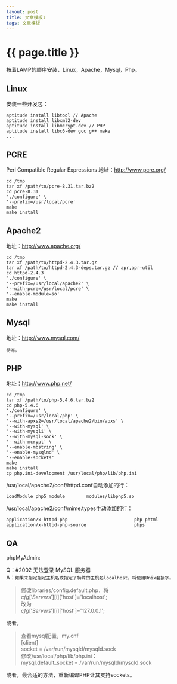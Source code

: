 ```yaml
---
layout: post
title: 文章模板1
tags: 文章模板
---
```


{{ page.title }}
================

按着LAMP的顺序安装，Linux，Apache，Mysql，Php。

Linux
-----

安装一些开发包：

	aptitude install libtool // Apache
	aptitude install libxml2-dev
	aptitude install libmcrypt-dev // PHP
	aptitude install libc6-dev gcc g++ make
	...

PCRE
----

Perl Compatible Regular Expressions
地址：<http://www.pcre.org/>

	cd /tmp
	tar xf /path/to/pcre-8.31.tar.bz2
	cd pcre-8.31
	'./configure' \
	'--prefix=/usr/local/pcre'
	make
	make install

Apache2
-------

地址：<http://www.apache.org/>

	cd /tmp
	tar xf /path/to/httpd-2.4.3.tar.gz
	tar xf /path/to/httpd-2.4.3-deps.tar.gz // apr,apr-util
	cd httpd-2.4.3
	'./configure' \
	'--prefix=/usr/local/apache2' \
	'--with-pcre=/usr/local/pcre' \
	'--enable-module=so'
	make
	make install

Mysql
-----

地址：<http://www.mysql.com/>

	待写。

PHP
---

地址：<http://www.php.net/>

	cd /tmp
	tar xf /path/to/php-5.4.6.tar.bz2
	cd php-5.4.6
	'./configure' \
	'--prefix=/usr/local/php' \
	'--with-apxs2=/usr/local/apache2/bin/apxs' \
	'--with-mysql' \
	'--with-mysqli' \
	'--with-mysql-sock' \
	'--with-mcrypt' \
	'--enable-mbstring' \
	'--enable-mysqlnd' \
	'--enable-sockets'
	make
	make install
	cp php.ini-development /usr/local/php/lib/php.ini

/usr/local/apache2/conf/httpd.conf自动添加的行：

	LoadModule php5_module        modules/libphp5.so

/usr/local/apache2/conf/mime.types手动添加的行：

	application/x-httpd-php                         php phtml
	application/x-httpd-php-source                  phps

QA
--

phpMyAdmin:

Q：#2002 无法登录 MySQL 服务器  
A：`如果未指定指定主机名或指定了特殊的主机名localhost，将使用Unix套接字。`  

   >修改libraries/config.default.php，将  
   >$cfg['Servers'][$i]['host']='localhost';  
   >改为  
   >$cfg['Servers'][$i]['host']='127.0.0.1';  

   或者，  

   >查看mysql配置，my.cnf  
   >[client]  
   >socket = /var/run/mysqld/mysqld.sock  
   >修改/usr/local/php/lib/php.ini：  
   >mysql.default_socket = /var/run/mysqld/mysqld.sock  

   或者，最合适的方法，重新编译PHP让其支持sockets。
